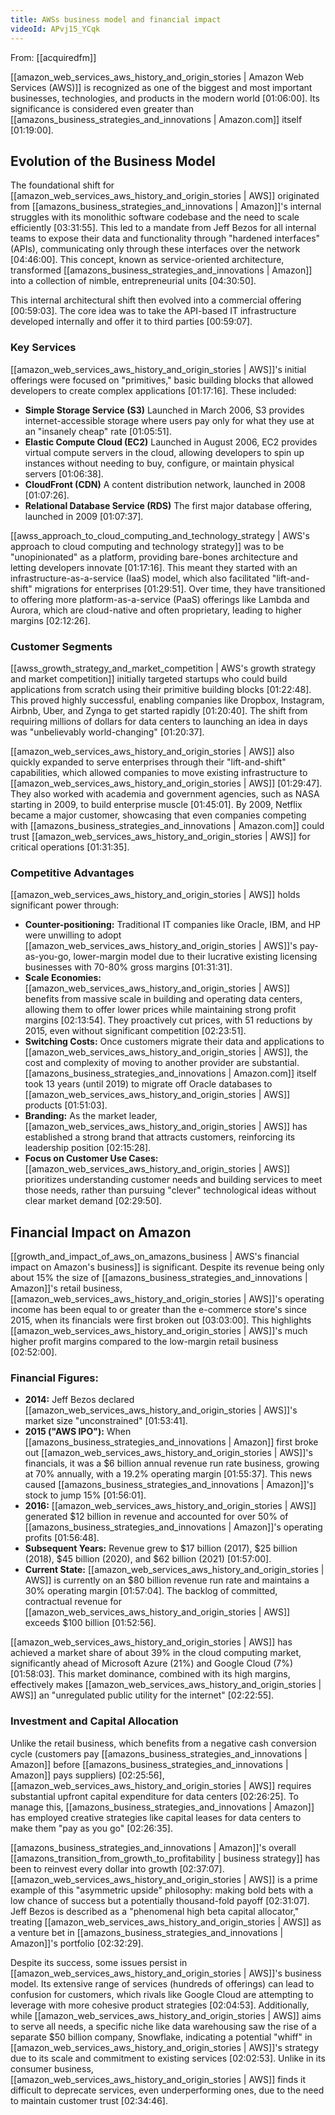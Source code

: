 ```yaml
---
title: AWSs business model and financial impact
videoId: APvj15_YCqk
---
```


From: [[acquiredfm]] <br/> 

[[amazon_web_services_aws_history_and_origin_stories | Amazon Web Services (AWS)]] is recognized as one of the biggest and most important businesses, technologies, and products in the modern world <a class="yt-timestamp" data-t="01:06:00">[01:06:00]</a>. Its significance is considered even greater than [[amazons_business_strategies_and_innovations | Amazon.com]] itself <a class="yt-timestamp" data-t="01:19:00">[01:19:00]</a>.

## Evolution of the Business Model
The foundational shift for [[amazon_web_services_aws_history_and_origin_stories | AWS]] originated from [[amazons_business_strategies_and_innovations | Amazon]]'s internal struggles with its monolithic software codebase and the need to scale efficiently <a class="yt-timestamp" data-t="03:31:55">[03:31:55]</a>. This led to a mandate from Jeff Bezos for all internal teams to expose their data and functionality through "hardened interfaces" (APIs), communicating only through these interfaces over the network <a class="yt-timestamp" data-t="04:46:00">[04:46:00]</a>. This concept, known as service-oriented architecture, transformed [[amazons_business_strategies_and_innovations | Amazon]] into a collection of nimble, entrepreneurial units <a class="yt-timestamp" data-t="04:30:50">[04:30:50]</a>.

This internal architectural shift then evolved into a commercial offering <a class="yt-timestamp" data-t="00:59:03">[00:59:03]</a>. The core idea was to take the API-based IT infrastructure developed internally and offer it to third parties <a class="yt-timestamp" data-t="00:59:07">[00:59:07]</a>.

### Key Services
[[amazon_web_services_aws_history_and_origin_stories | AWS]]'s initial offerings were focused on "primitives," basic building blocks that allowed developers to create complex applications <a class="yt-timestamp" data-t="01:17:16">[01:17:16]</a>.
These included:
*   **Simple Storage Service (S3)** Launched in March 2006, S3 provides internet-accessible storage where users pay only for what they use at an "insanely cheap" rate <a class="yt-timestamp" data-t="01:05:51">[01:05:51]</a>.
*   **Elastic Compute Cloud (EC2)** Launched in August 2006, EC2 provides virtual compute servers in the cloud, allowing developers to spin up instances without needing to buy, configure, or maintain physical servers <a class="yt-timestamp" data-t="01:06:38">[01:06:38]</a>.
*   **CloudFront (CDN)** A content distribution network, launched in 2008 <a class="yt-timestamp" data-t="01:07:26">[01:07:26]</a>.
*   **Relational Database Service (RDS)** The first major database offering, launched in 2009 <a class="yt-timestamp" data-t="01:07:37">[01:07:37]</a>.

[[awss_approach_to_cloud_computing_and_technology_strategy | AWS's approach to cloud computing and technology strategy]] was to be "unopinionated" as a platform, providing bare-bones architecture and letting developers innovate <a class="yt-timestamp" data-t="01:17:16">[01:17:16]</a>. This meant they started with an infrastructure-as-a-service (IaaS) model, which also facilitated "lift-and-shift" migrations for enterprises <a class="yt-timestamp" data-t="01:29:51">[01:29:51]</a>. Over time, they have transitioned to offering more platform-as-a-service (PaaS) offerings like Lambda and Aurora, which are cloud-native and often proprietary, leading to higher margins <a class="yt-timestamp" data-t="02:12:26">[02:12:26]</a>.

### Customer Segments
[[awss_growth_strategy_and_market_competition | AWS's growth strategy and market competition]] initially targeted startups who could build applications from scratch using their primitive building blocks <a class="yt-timestamp" data-t="01:22:48">[01:22:48]</a>. This proved highly successful, enabling companies like Dropbox, Instagram, Airbnb, Uber, and Zynga to get started rapidly <a class="yt-timestamp" data-t="01:20:40">[01:20:40]</a>. The shift from requiring millions of dollars for data centers to launching an idea in days was "unbelievably world-changing" <a class="yt-timestamp" data-t="01:20:37">[01:20:37]</a>.

[[amazon_web_services_aws_history_and_origin_stories | AWS]] also quickly expanded to serve enterprises through their "lift-and-shift" capabilities, which allowed companies to move existing infrastructure to [[amazon_web_services_aws_history_and_origin_stories | AWS]] <a class="yt-timestamp" data-t="01:29:47">[01:29:47]</a>. They also worked with academia and government agencies, such as NASA starting in 2009, to build enterprise muscle <a class="yt-timestamp" data-t="01:45:01">[01:45:01]</a>. By 2009, Netflix became a major customer, showcasing that even companies competing with [[amazons_business_strategies_and_innovations | Amazon.com]] could trust [[amazon_web_services_aws_history_and_origin_stories | AWS]] for critical operations <a class="yt-timestamp" data-t="01:31:35">[01:31:35]</a>.

### Competitive Advantages
[[amazon_web_services_aws_history_and_origin_stories | AWS]] holds significant power through:
*   **Counter-positioning:** Traditional IT companies like Oracle, IBM, and HP were unwilling to adopt [[amazon_web_services_aws_history_and_origin_stories | AWS]]'s pay-as-you-go, lower-margin model due to their lucrative existing licensing businesses with 70-80% gross margins <a class="yt-timestamp" data-t="01:31:31">[01:31:31]</a>.
*   **Scale Economies:** [[amazon_web_services_aws_history_and_origin_stories | AWS]] benefits from massive scale in building and operating data centers, allowing them to offer lower prices while maintaining strong profit margins <a class="yt-timestamp" data-t="02:13:54">[02:13:54]</a>. They proactively cut prices, with 51 reductions by 2015, even without significant competition <a class="yt-timestamp" data-t="02:23:51">[02:23:51]</a>.
*   **Switching Costs:** Once customers migrate their data and applications to [[amazon_web_services_aws_history_and_origin_stories | AWS]], the cost and complexity of moving to another provider are substantial. [[amazons_business_strategies_and_innovations | Amazon.com]] itself took 13 years (until 2019) to migrate off Oracle databases to [[amazon_web_services_aws_history_and_origin_stories | AWS]] products <a class="yt-timestamp" data-t="01:51:03">[01:51:03]</a>.
*   **Branding:** As the market leader, [[amazon_web_services_aws_history_and_origin_stories | AWS]] has established a strong brand that attracts customers, reinforcing its leadership position <a class="yt-timestamp" data-t="02:15:28">[02:15:28]</a>.
*   **Focus on Customer Use Cases:** [[amazon_web_services_aws_history_and_origin_stories | AWS]] prioritizes understanding customer needs and building services to meet those needs, rather than pursuing "clever" technological ideas without clear market demand <a class="yt-timestamp" data-t="02:29:50">[02:29:50]</a>.

## Financial Impact on Amazon
[[growth_and_impact_of_aws_on_amazons_business | AWS's financial impact on Amazon's business]] is significant. Despite its revenue being only about 15% the size of [[amazons_business_strategies_and_innovations | Amazon]]'s retail business, [[amazon_web_services_aws_history_and_origin_stories | AWS]]'s operating income has been equal to or greater than the e-commerce store's since 2015, when its financials were first broken out <a class="yt-timestamp" data-t="03:03:00">[03:03:00]</a>. This highlights [[amazon_web_services_aws_history_and_origin_stories | AWS]]'s much higher profit margins compared to the low-margin retail business <a class="yt-timestamp" data-t="02:52:00">[02:52:00]</a>.

### Financial Figures:
*   **2014:** Jeff Bezos declared [[amazon_web_services_aws_history_and_origin_stories | AWS]]'s market size "unconstrained" <a class="yt-timestamp" data-t="01:53:41">[01:53:41]</a>.
*   **2015 ("AWS IPO"):** When [[amazons_business_strategies_and_innovations | Amazon]] first broke out [[amazon_web_services_aws_history_and_origin_stories | AWS]]'s financials, it was a $6 billion annual revenue run rate business, growing at 70% annually, with a 19.2% operating margin <a class="yt-timestamp" data-t="01:55:37">[01:55:37]</a>. This news caused [[amazons_business_strategies_and_innovations | Amazon]]'s stock to jump 15% <a class="yt-timestamp" data-t="01:56:01">[01:56:01]</a>.
*   **2016:** [[amazon_web_services_aws_history_and_origin_stories | AWS]] generated $12 billion in revenue and accounted for over 50% of [[amazons_business_strategies_and_innovations | Amazon]]'s operating profits <a class="yt-timestamp" data-t="01:56:48">[01:56:48]</a>.
*   **Subsequent Years:** Revenue grew to $17 billion (2017), $25 billion (2018), $45 billion (2020), and $62 billion (2021) <a class="yt-timestamp" data-t="01:57:00">[01:57:00]</a>.
*   **Current State:** [[amazon_web_services_aws_history_and_origin_stories | AWS]] is currently on an $80 billion revenue run rate and maintains a 30% operating margin <a class="yt-timestamp" data-t="01:57:04">[01:57:04]</a>. The backlog of committed, contractual revenue for [[amazon_web_services_aws_history_and_origin_stories | AWS]] exceeds $100 billion <a class="yt-timestamp" data-t="01:52:56">[01:52:56]</a>.

[[amazon_web_services_aws_history_and_origin_stories | AWS]] has achieved a market share of about 39% in the cloud computing market, significantly ahead of Microsoft Azure (21%) and Google Cloud (7%) <a class="yt-timestamp" data-t="01:58:03">[01:58:03]</a>. This market dominance, combined with its high margins, effectively makes [[amazon_web_services_aws_history_and_origin_stories | AWS]] an "unregulated public utility for the internet" <a class="yt-timestamp" data-t="02:22:55">[02:22:55]</a>.

### Investment and Capital Allocation
Unlike the retail business, which benefits from a negative cash conversion cycle (customers pay [[amazons_business_strategies_and_innovations | Amazon]] before [[amazons_business_strategies_and_innovations | Amazon]] pays suppliers) <a class="yt-timestamp" data-t="02:25:56">[02:25:56]</a>, [[amazon_web_services_aws_history_and_origin_stories | AWS]] requires substantial upfront capital expenditure for data centers <a class="yt-timestamp" data-t="02:26:25">[02:26:25]</a>. To manage this, [[amazons_business_strategies_and_innovations | Amazon]] has employed creative strategies like capital leases for data centers to make them "pay as you go" <a class="yt-timestamp" data-t="02:26:35">[02:26:35]</a>.

[[amazons_business_strategies_and_innovations | Amazon]]'s overall [[amazons_transition_from_growth_to_profitability | business strategy]] has been to reinvest every dollar into growth <a class="yt-timestamp" data-t="02:37:07">[02:37:07]</a>. [[amazon_web_services_aws_history_and_origin_stories | AWS]] is a prime example of this "asymmetric upside" philosophy: making bold bets with a low chance of success but a potentially thousand-fold payoff <a class="yt-timestamp" data-t="02:31:07">[02:31:07]</a>. Jeff Bezos is described as a "phenomenal high beta capital allocator," treating [[amazon_web_services_aws_history_and_origin_stories | AWS]] as a venture bet in [[amazons_business_strategies_and_innovations | Amazon]]'s portfolio <a class="yt-timestamp" data-t="02:32:29">[02:32:29]</a>.

Despite its success, some issues persist in [[amazon_web_services_aws_history_and_origin_stories | AWS]]'s business model. Its extensive range of services (hundreds of offerings) can lead to confusion for customers, which rivals like Google Cloud are attempting to leverage with more cohesive product strategies <a class="yt-timestamp" data-t="02:04:53">[02:04:53]</a>. Additionally, while [[amazon_web_services_aws_history_and_origin_stories | AWS]] aims to serve all needs, a specific niche like data warehousing saw the rise of a separate $50 billion company, Snowflake, indicating a potential "whiff" in [[amazon_web_services_aws_history_and_origin_stories | AWS]]'s strategy due to its scale and commitment to existing services <a class="yt-timestamp" data-t="02:02:53">[02:02:53]</a>. Unlike in its consumer business, [[amazon_web_services_aws_history_and_origin_stories | AWS]] finds it difficult to deprecate services, even underperforming ones, due to the need to maintain customer trust <a class="yt-timestamp" data-t="02:34:46">[02:34:46]</a>.